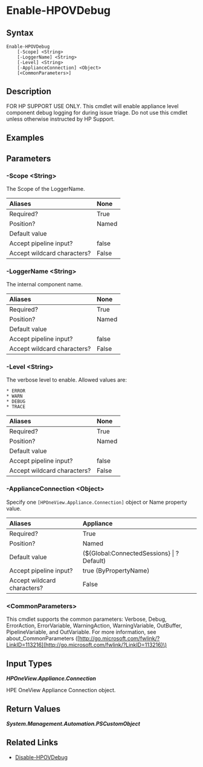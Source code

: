 ﻿---
description: Enable specific appliance-level component debug logging.
---

# Enable-HPOVDebug

## Syntax

```text
Enable-HPOVDebug
    [-Scope] <String>
    [-LoggerName] <String>
    [-Level] <String>
    [-ApplianceConnection] <Object>
    [<CommonParameters>]
```

## Description

FOR HP SUPPORT USE ONLY.  This cmdlet will enable appliance level component debug logging for during issue triage.  Do not use this cmdlet unless otherwise instructed by HP Support.

## Examples

## Parameters

### -Scope &lt;String&gt;

The Scope of the LoggerName.

| Aliases | None |
| :--- | :--- |
| Required? | True |
| Position? | Named |
| Default value |  |
| Accept pipeline input? | false |
| Accept wildcard characters? | False |

### -LoggerName &lt;String&gt;

The internal component name.

| Aliases | None |
| :--- | :--- |
| Required? | True |
| Position? | Named |
| Default value |  |
| Accept pipeline input? | false |
| Accept wildcard characters? | False |

### -Level &lt;String&gt;

The verbose level to enable.  Allowed values are:

    * ERROR
    * WARN
    * DEBUG
    * TRACE

| Aliases | None |
| :--- | :--- |
| Required? | True |
| Position? | Named |
| Default value |  |
| Accept pipeline input? | false |
| Accept wildcard characters? | False |

### -ApplianceConnection &lt;Object&gt;

Specify one `[HPOneView.Appliance.Connection]` object or Name property value.

| Aliases | Appliance |
| :--- | :--- |
| Required? | True |
| Position? | Named |
| Default value | (${Global:ConnectedSessions} &vert; ? Default) |
| Accept pipeline input? | true (ByPropertyName) |
| Accept wildcard characters? | False |

### &lt;CommonParameters&gt;

This cmdlet supports the common parameters: Verbose, Debug, ErrorAction, ErrorVariable, WarningAction, WarningVariable, OutBuffer, PipelineVariable, and OutVariable. For more information, see about\_CommonParameters \([http://go.microsoft.com/fwlink/?LinkID=113216](http://go.microsoft.com/fwlink/?LinkID=113216)\)

## Input Types

_**HPOneView.Appliance.Connection**_

HPE OneView Appliance Connection object.

## Return Values

_**System.Management.Automation.PSCustomObject**_



## Related Links

* [Disable-HPOVDebug](disable-hpovdebug.md)
